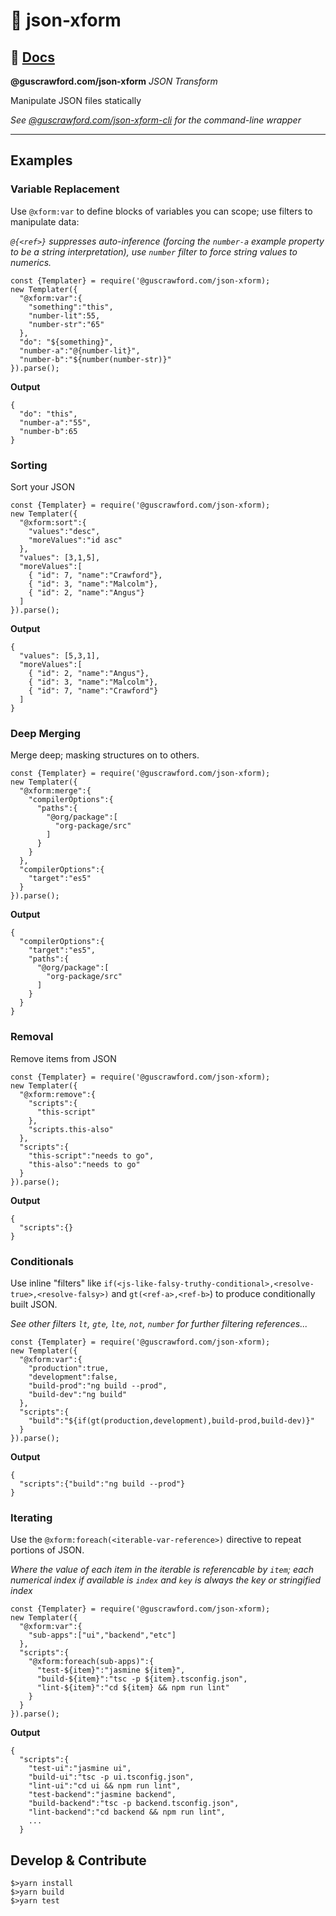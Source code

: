 # 🔀 json-xform

## 📃 [Docs](./docs/md/README.md)

**@guscrawford.com/json-xform** *JSON Transform*

Manipulate JSON files statically

*See [@guscrawford.com/json-xform-cli](https://www.npmjs.com/package/@guscrawford.com/json-xform-cli) for the command-line wrapper*

----

## Examples

### Variable Replacement

Use `@xform:var` to define blocks of variables you can scope; use filters to manipulate data:

*`@{<ref>}` suppresses auto-inference (forcing the `number-a` example property to be a string interpretation), use `number` filter to force string values to numerics.*

```
const {Templater} = require('@guscrawford.com/json-xform);
new Templater({
  "@xform:var":{
    "something":"this",
    "number-lit":55,
    "number-str":"65"
  },
  "do": "${something}",
  "number-a":"@{number-lit}",
  "number-b":"${number(number-str)}"
}).parse();
```

**Output**

```
{
  "do": "this",
  "number-a":"55",
  "number-b":65
}
```

### Sorting

Sort your JSON

```
const {Templater} = require('@guscrawford.com/json-xform);
new Templater({
  "@xform:sort":{
    "values":"desc",
    "moreValues":"id asc"
  },
  "values": [3,1,5],
  "moreValues":[
    { "id": 7, "name":"Crawford"},
    { "id": 3, "name":"Malcolm"},
    { "id": 2, "name":"Angus"}
  ]
}).parse();
```

**Output**

```
{
  "values": [5,3,1],
  "moreValues":[
    { "id": 2, "name":"Angus"},
    { "id": 3, "name":"Malcolm"},
    { "id": 7, "name":"Crawford"}
  ]
}
```

### Deep Merging

Merge deep; masking structures on to others.

```
const {Templater} = require('@guscrawford.com/json-xform);
new Templater({
  "@xform:merge":{
    "compilerOptions":{
      "paths":{
        "@org/package":[
          "org-package/src"
        ]
      }
    }
  },
  "compilerOptions":{
    "target":"es5"
  }
}).parse();
```

**Output**

```
{
  "compilerOptions":{
    "target":"es5",
    "paths":{
      "@org/package":[
        "org-package/src"
      ]
    }
  }
}
```

### Removal

Remove items from JSON

```
const {Templater} = require('@guscrawford.com/json-xform);
new Templater({
  "@xform:remove":{
    "scripts":{
      "this-script"
    },
    "scripts.this-also"
  },
  "scripts":{
    "this-script":"needs to go",
    "this-also":"needs to go"
  }
}).parse();
```

**Output**

```
{
  "scripts":{}
}
```

### Conditionals

Use inline "filters" like `if(<js-like-falsy-truthy-conditional>,<resolve-true>,<resolve-falsy>)` and `gt(<ref-a>,<ref-b>`) to produce conditionally built JSON.

*See other filters `lt`, `gte`, `lte`, `not`, `number` for further filtering references...*

```
const {Templater} = require('@guscrawford.com/json-xform);
new Templater({
  "@xform:var":{
    "production":true,
    "development":false,
    "build-prod":"ng build --prod",
    "build-dev":"ng build"
  },
  "scripts":{
    "build":"${if(gt(production,development),build-prod,build-dev)}"
  }
}).parse();
```

**Output**

```
{
  "scripts":{"build":"ng build --prod"}
}
```


### Iterating

Use the `@xform:foreach(<iterable-var-reference>)` directive to repeat portions of JSON.

*Where the value of each item in the iterable is referencable by `item`; each numerical index if available is `index` and `key` is always the key or stringified index*

```
const {Templater} = require('@guscrawford.com/json-xform);
new Templater({
  "@xform:var":{
    "sub-apps":["ui","backend","etc"]
  },
  "scripts":{
    "@xform:foreach(sub-apps)":{
      "test-${item}":"jasmine ${item}",
      "build-${item}":"tsc -p ${item}.tsconfig.json",
      "lint-${item}":"cd ${item} && npm run lint"
    }
  }
}).parse();
```

**Output**

```
{
  "scripts":{
    "test-ui":"jasmine ui",
    "build-ui":"tsc -p ui.tsconfig.json",
    "lint-ui":"cd ui && npm run lint",
    "test-backend":"jasmine backend",
    "build-backend":"tsc -p backend.tsconfig.json",
    "lint-backend":"cd backend && npm run lint",
    ...
  }
```

## Develop & Contribute

```
$>yarn install
$>yarn build
$>yarn test
```